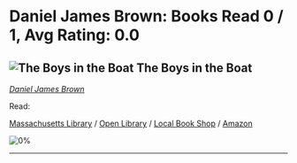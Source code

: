 # Daniel James Brown:  Books Read 0 / 1, Avg Rating: 0.0 

## ![The Boys in the Boat](file:///var/mobile/Containers/Data/Application/B51E660C-4BA9-46B1-8B22-B8AC96584816/Library/Application%20Support/Ajanta/Covers/cover-9952120454367.jpg) The Boys in the Boat
*[Daniel James Brown](../authors/DanielJamesBrown)*

Read: 

[Massachusetts Library](https://library.minlib.net/search/i=9952120454367) / [Open Library](https://openlibrary.org/isbn/9952120454367) / [Local Book Shop](https://bookshop.org/book/9952120454367) / [Amazon](https://amazon.com/dp/)

![0%](https://geps.dev/progress/0) 



---
